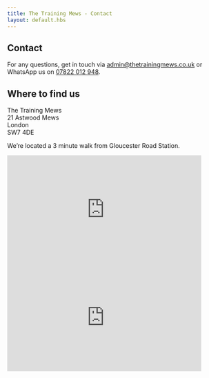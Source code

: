 ```yaml
---
title: The Training Mews - Contact
layout: default.hbs
---
```


<div class="mb-5"></div>

<div class="container">

## Contact

For any questions, get in touch via admin@thetrainingmews.co.uk or WhatsApp us on <a href="tel:07822 012 948">07822 012 948</a>.

## Where to find us

The Training Mews<br>
21 Astwood Mews<br>
London<br>
SW7 4DE

We’re located a 3 minute walk from Gloucester Road Station. 

<div class="row google-maps-embeds">
  <iframe
    class="col"
    width="450"
    height="250"
    frameborder="0" style="border:0"
    referrerpolicy="no-referrer-when-downgrade"
    src="https://www.google.com/maps/embed/v1/place?key=AIzaSyABxpmDXx3wS8bxbwzIIcvQRBZkIjMi9IE&q=21+Astwood+Mews,London,SW7+4DE"
    allowfullscreen>
  </iframe>

  <iframe
    class="col"
    width="450"
    height="250"
    frameborder="0" style="border:0"
    referrerpolicy="no-referrer-when-downgrade"
    src="https://www.google.com/maps/embed/v1/streetview?key=AIzaSyABxpmDXx3wS8bxbwzIIcvQRBZkIjMi9IE&location=51.49395795930201,-0.18638532456649565"
    allowfullscreen>
  </iframe>
</div>

</div>